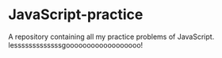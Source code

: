 # JavaScript-practice
A repository containing all my practice problems of JavaScript.
lesssssssssssssgoooooooooooooooooo!